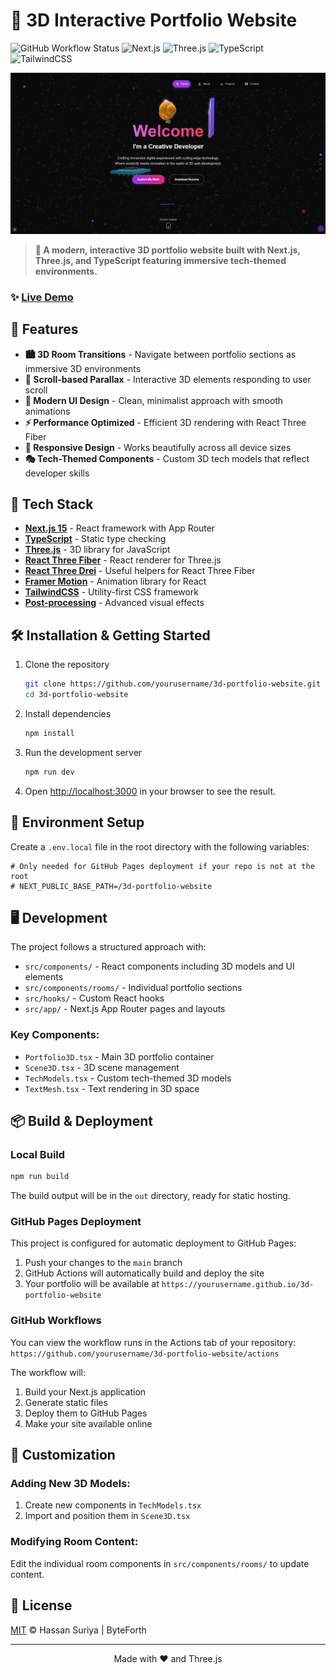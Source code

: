 # 🌌 3D Interactive Portfolio Website

![GitHub Workflow Status](https://img.shields.io/github/actions/workflow/status/yourusername/3d-portfolio/deploy.yml?branch=main&style=for-the-badge&logo=github)
![Next.js](https://img.shields.io/badge/Next.js-15-000000?style=for-the-badge&logo=next.js)
![Three.js](https://img.shields.io/badge/Three.js-r152-black?style=for-the-badge&logo=three.js)
![TypeScript](https://img.shields.io/badge/TypeScript-5.0-blue?style=for-the-badge&logo=typescript)
![TailwindCSS](https://img.shields.io/badge/Tailwind-3.0-38B2AC?style=for-the-badge&logo=tailwind-css)

<p align="center">
   <img src="https://github.com/hassan-suriya/3d-portfolio-website/blob/master/public/portolio-screenshot.png" alt="Portfolio Screenshot" width="800"/>
</p>

> **🎨 A modern, interactive 3D portfolio website built with Next.js, Three.js, and TypeScript featuring immersive tech-themed environments.**

### ✨ [Live Demo](https://hassan-suriya.github.io/3d-portfolio-website)

## 💫 Features

- **🏙️ 3D Room Transitions** - Navigate between portfolio sections as immersive 3D environments
- **📜 Scroll-based Parallax** - Interactive 3D elements responding to user scroll
- **💎 Modern UI Design** - Clean, minimalist approach with smooth animations
- **⚡ Performance Optimized** - Efficient 3D rendering with React Three Fiber
- **📱 Responsive Design** - Works beautifully across all device sizes
- **🎭 Tech-Themed Components** - Custom 3D tech models that reflect developer skills

## 🚀 Tech Stack

- **[Next.js 15](https://nextjs.org/)** - React framework with App Router
- **[TypeScript](https://www.typescriptlang.org/)** - Static type checking
- **[Three.js](https://threejs.org/)** - 3D library for JavaScript
- **[React Three Fiber](https://github.com/pmndrs/react-three-fiber)** - React renderer for Three.js
- **[React Three Drei](https://github.com/pmndrs/drei)** - Useful helpers for React Three Fiber
- **[Framer Motion](https://www.framer.com/motion/)** - Animation library for React
- **[TailwindCSS](https://tailwindcss.com/)** - Utility-first CSS framework
- **[Post-processing](https://github.com/pmndrs/react-postprocessing)** - Advanced visual effects

## 🛠️ Installation & Getting Started

1. Clone the repository
   ```bash
   git clone https://github.com/yourusername/3d-portfolio-website.git
   cd 3d-portfolio-website
   ```

2. Install dependencies
   ```bash
   npm install
   ```

3. Run the development server
   ```bash
   npm run dev
   ```

4. Open [http://localhost:3000](http://localhost:3000) in your browser to see the result.

## 🔧 Environment Setup

Create a `.env.local` file in the root directory with the following variables:

```env
# Only needed for GitHub Pages deployment if your repo is not at the root
# NEXT_PUBLIC_BASE_PATH=/3d-portfolio-website
```

## 🖥️ Development

The project follows a structured approach with:

- `src/components/` - React components including 3D models and UI elements
- `src/components/rooms/` - Individual portfolio sections
- `src/hooks/` - Custom React hooks
- `src/app/` - Next.js App Router pages and layouts

### Key Components:

- `Portfolio3D.tsx` - Main 3D portfolio container
- `Scene3D.tsx` - 3D scene management
- `TechModels.tsx` - Custom tech-themed 3D models
- `TextMesh.tsx` - Text rendering in 3D space

## 📦 Build & Deployment

### Local Build

```bash
npm run build
```

The build output will be in the `out` directory, ready for static hosting.

### GitHub Pages Deployment

This project is configured for automatic deployment to GitHub Pages:

1. Push your changes to the `main` branch
2. GitHub Actions will automatically build and deploy the site
3. Your portfolio will be available at `https://yourusername.github.io/3d-portfolio-website`

### GitHub Workflows

You can view the workflow runs in the Actions tab of your repository:
`https://github.com/yourusername/3d-portfolio-website/actions`

The workflow will:
1. Build your Next.js application
2. Generate static files
3. Deploy them to GitHub Pages
4. Make your site available online

## 🎨 Customization

### Adding New 3D Models:

1. Create new components in `TechModels.tsx`
2. Import and position them in `Scene3D.tsx`

### Modifying Room Content:

Edit the individual room components in `src/components/rooms/` to update content.

## 📝 License

[MIT](LICENSE) © Hassan Suriya | ByteForth

---

<p align="center">
   Made with ❤️ and Three.js
</p>
